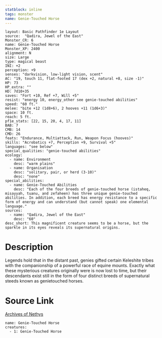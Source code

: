 ```yaml
---
statblock: inline
tags: monster
name: Genie-Touched Horse
---
```

```statblock
layout: Basic Pathfinder 1e Layout
source:  "Qadira, Jewel of the East"
Monster_CR: 6
name: Genie-Touched Horse
Monster_XP: 2400
alignment: N
size: Large
type: magical beast
INI: +2
perception: +9
senses: "darkvision, low-light vision, scent"
AC: "19, touch 11, flat-footed 17 (dex +2, natural +8, size -1)"
HP: 73
HP_extra: ""
HD: 7d10+35
saves: "Fort +10, Ref +7, Will +5"
resist: "energy 10, energy_other see genie-touched abilities"
speed: "60 ft."
melee: "bite +12 (1d8+6), 2 hooves +11 (1d6+3)"
space: 10 ft.
reach: 5 ft.
pf1e_stats: [22, 15, 20, 4, 17, 11]
BAB: 7
CMB: 14
CMD: 26
feats: "Endurance, Multiattack, Run, Weapon Focus (hooves)"
skills: "Acrobatics +7, Perception +9, Survival +5"
languages: "see below"
special_qualities: "genie-touched abilities"
ecology:
  - name: Environment
    desc: "warm plains"
  - name: Organisation
    desc: "solitary, pair, or herd (3-10)"
    desc: "none"
special_abilities:
  - name: Genie-Touched Abilities
    desc: "Each of the four breeds of genie-touched horse (istaheq, misayyah, tuanu, and zefaheen) has three unique genie-touched abilities. In addition, each breed has energy resistance to a specific form of energy and can understand (but cannot speak) one elemental language."
sources:
  - name: "Qadira, Jewel of the East"
    desc: "60"
desc_short: This magnificent creature seems to be a horse, but the sparkle in its eyes reveals its supernatural origins.
```
# Description
Legends hold that in the distant past, genies gifted certain Keleshite tribes with the companionship of a powerful race of equine mounts. Exactly what these mysterious creatures originally were is now lost to time, but their descendants exist still in the form of four distinct breeds of supernatural steeds known as genietouched horses. 
# Source Link
[Archives of Nethys](https://aonprd.com/MonsterDisplay.aspx?ItemName=Genie-Touched%20Horse)
```encounter-table
name: Genie-Touched Horse
creatures:
  - 1: Genie-Touched Horse
```
